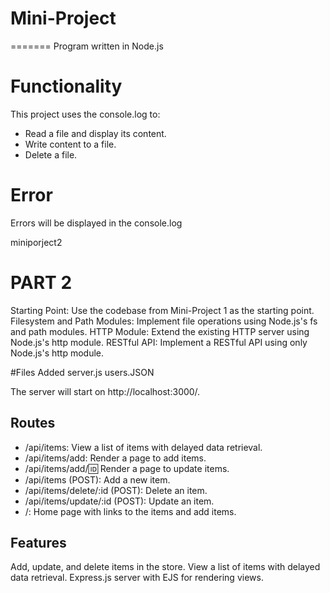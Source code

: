 # Mini-Project

=======
Program written in Node.js

# Functionality
This project uses the console.log to: 
- Read a file and display its content.
- Write content to a file.
- Delete a file.

# Error
Errors will be displayed in the console.log

miniporject2

# PART 2 

Starting Point: Use the codebase from Mini-Project 1 as the starting point.
Filesystem and Path Modules: Implement file operations using Node.js's fs and path modules.
HTTP Module: Extend the existing HTTP server using Node.js's http module.
RESTful API: Implement a RESTful API using only Node.js's http module.

#Files Added
server.js
users.JSON


The server will start on http://localhost:3000/.

## Routes
- /api/items: View a list of items with delayed data retrieval.
- /api/items/add: Render a page to add items.
- /api/items/add/:id: Render a page to update items.
- /api/items (POST): Add a new item.
- /api/items/delete/:id (POST): Delete an item.
- /api/items/update/:id (POST): Update an item.
- /: Home page with links to the items and add items.


## Features
Add, update, and delete items in the store.
View a list of items with delayed data retrieval.
Express.js server with EJS for rendering views.